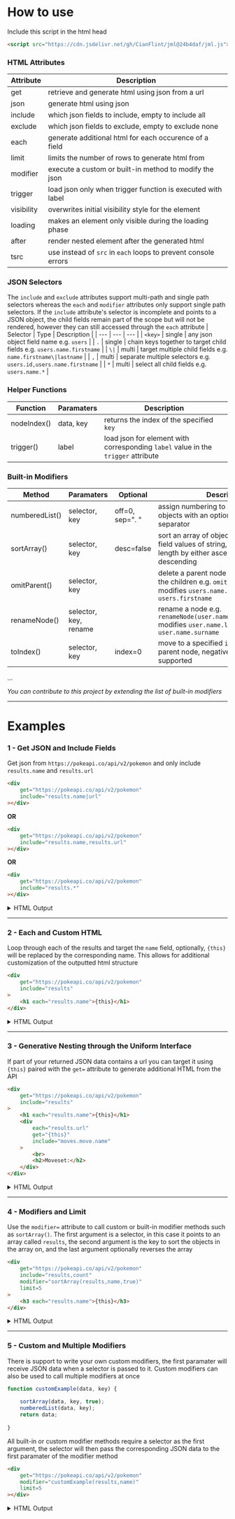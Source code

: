 # How to use
Include this script in the html head
```html
<script src="https://cdn.jsdelivr.net/gh/CianFlint/jml@24b4daf/jml.js"></script>
```

### HTML Attributes
| Attribute | Description |
| --- | --- |
| get | retrieve and generate html using json from a url |
| json | generate html using json |
| include | which json fields to include, empty to include all |
| exclude | which json fields to exclude, empty to exclude none |
| each | generate additional html for each occurence of a field |
| limit | limits the number of rows to generate html from |
| modifier | execute a custom or built-in method to modify the json |
| trigger | load json only when trigger function is executed with label |
| visibility | overwrites initial visibility style for the element |
| loading | makes an element only visible during the loading phase |
| after | render nested element after the generated html |
| tsrc | use instead of `src` in `each` loops to prevent console errors |

### JSON Selectors
The `include` and `exclude` attributes support multi-path and single path selectors whereas the `each` and `modifier` attributes only support single path selectors. If the `include` attribute's selector is incomplete and points to a JSON object, the child fields remain part of the scope but will not be rendered, however they can still accessed through the `each` attribute
| Selector | Type | Description |
| --- | --- | --- |
| `<key>` | single | any json object field name e.g. `users` |
| `.` | single | chain keys together to target child fields e.g. `users.name.firstname` |
| `\|` | multi | target multiple child fields e.g. `name.firstname\|lastname` |
| `,` | multi | separate multiple selectors e.g. `users.id,users.name.firstname` |
| `*` | multi | select all child fields e.g. `users.name.*` |

### Helper Functions
| Function | Paramaters | Description |
| --- | --- | --- |
| nodeIndex() | data, key | returns the index of the specified `key` |
| trigger() | label | load json for element with corresponding `label` value in the `trigger` attribute |

### Built-in Modifiers
| Method | Paramaters | Optional | Description |
| --- | --- | --- | --- |
| numberedList() | selector, key | off=0, <br>sep=". " | assign numbering to a field in an array of objects with an optional offset and separator |
| sortArray() | selector, key | desc=false | sort an array of objects by a key with field values of string, number, or array length by either ascending or descending |
| omitParent() | selector, key |  | delete a parent node while maintaining the children e.g. `omitParent(users,name)` modifies `users.name.firstname` to `users.firstname` |
| renameNode() | selector, key, rename |  | rename a node e.g. `renameNode(user.name,lastname,surname)` modifies `user.name.lastname` to `user.name.surname` |
| toIndex() | selector, key | index=0 | move to a specified `index` under the parent node, negative indexes are also supported |
...

*You can contribute to this project by extending the list of built-in modifiers*

<hr>

# Examples

### 1 - Get JSON and Include Fields
Get json from `https://pokeapi.co/api/v2/pokemon` and only include `results.name` and `results.url`
```html
<div
	get="https://pokeapi.co/api/v2/pokemon"
	include="results.name|url"
></div>
```
**OR**
```html
<div
	get="https://pokeapi.co/api/v2/pokemon"
	include="results.name,results.url"
></div>
```
**OR**
```html
<div
	get="https://pokeapi.co/api/v2/pokemon"
	include="results.*"
></div>
```

<details>
  <summary>HTML Output</summary>

```html
<div>
    <div class="results">
        <div class="row">
            <div class="name">bulbasaur</div>
            <div class="url">https://pokeapi.co/api/v2/pokemon/1/</div>
        </div>
        <div class="row">
            <div class="name">ivysaur</div>
            <div class="url">https://pokeapi.co/api/v2/pokemon/2/</div>
        </div>
        <div class="row">
            <div class="name">venusaur</div>
            <div class="url">https://pokeapi.co/api/v2/pokemon/3/</div>
        </div>
        <div class="row">
            <div class="name">charmander</div>
            <div class="url">https://pokeapi.co/api/v2/pokemon/4/</div>
        </div>

...

        <div class="row">
            <div class="name">raticate</div>
            <div class="url">https://pokeapi.co/api/v2/pokemon/20/</div>
        </div>
    </div>
</div>
```
  
</details>

<hr>

### 2 - Each and Custom HTML
Loop through each of the results and target the `name` field, optionally, `{this}` will be replaced by the corresponding name. This allows for additional customization of the outputted html structure
```html
<div
	get="https://pokeapi.co/api/v2/pokemon"
	include="results"
>
	<h1 each="results.name">{this}</h1>
</div>
```

<details>
  <summary>HTML Output</summary>

```html
<div>
    <div class="results">
        <div class="row">
            <h1>bulbasaur</h1>
        </div>
        <div class="row">
            <h1>ivysaur</h1>
        </div>
        <div class="row">
            <h1>venusaur</h1>
        </div>
        <div class="row">
            <h1>charmander</h1>
        </div>

...

        <div class="row">
            <h1>raticate</h1>
        </div>
    </div>
</div>
```
  
</details>

<hr>

### 3 - Generative Nesting through the Uniform Interface
If part of your returned JSON data contains a url you can target it using `{this}` paired with the `get=` attribute to generate additional HTML from the API
```html
<div
	get="https://pokeapi.co/api/v2/pokemon"
	include="results"
>
	<h1 each="results.name">{this}</h1>
	<div
		each="results.url"
		get="{this}"
		include="moves.move.name"
	>
		<br>
		<h2>Moveset:</h2>
	</div>
</div>
```

<details>
  <summary>HTML Output</summary>

```html
<div>
    <div class="results">
        <div class="row">
            <h1>bulbasaur</h1>
            <div>
                <br>
                <h2>Moveset:</h2>
                <div class="moves">
                    <div class="row">
                        <div class="move">
                            <div class="name">razor-wind</div>
                        </div>
                    </div>
                    <div class="row">
                        <div class="move">
                            <div class="name">swords-dance</div>
                        </div>
                    </div>
                    <div class="row">
                        <div class="move">
                            <div class="name">cut</div>
                        </div>
                    </div>
                    <div class="row">
                        <div class="move">
                            <div class="name">bind</div>
                        </div>
                    </div>
                    <div class="row">
                        <div class="move">
                            <div class="name">vine-whip</div>
                        </div>
                    </div>

...

```
  
</details>

<hr>

### 4 - Modifiers and Limit
Use the `modifier=` attribute to call custom or built-in modifier methods such as `sortArray()`. The first argument is a selector, in this case it points to an array called `results`, the second argument is the key to sort the objects in the array on, and the last argument optionally reverses the array
```html
<div
	get="https://pokeapi.co/api/v2/pokemon"
	include="results,count"
	modifier="sortArray(results,name,true)"
	limit=5
>
	<h3 each="results.name">{this}</h3>
</div>
```

<details>
  <summary>HTML Output</summary>

```html
<div>
    <div class="count">1302</div>
    <div class="results">
        <div class="row">
            <h3>weedle</h3>
        </div>
        <div class="row">
            <h3>wartortle</h3>
        </div>
        <div class="row">
            <h3>venusaur</h3>
        </div>
        <div class="row">
            <h3>squirtle</h3>
        </div>
        <div class="row">
            <h3>rattata</h3>
        </div>
    </div>
</div>
```
  
</details>

<hr>

### 5 - Custom and Multiple Modifiers
There is support to write your own custom modifiers, the first paramater will receive JSON data when a selector is passed to it. Custom modifiers can also be used to call multiple modifiers at once
```js
function customExample(data, key) {
	
	sortArray(data, key, true);
	numberedList(data, key);
	return data;
	
}
```
All built-in or custom modifier methods require a selector as the first argument, the selector will then pass the corresponding JSON data to the first paramater of the modifier method
```html
<div
	get="https://pokeapi.co/api/v2/pokemon"
	modifier="customExample(results,name)"
	limit=5
></div>
```

<details>
  <summary>HTML Output</summary>

```html
<div>
    <div class="count">1302</div>
    <div class="next">https://pokeapi.co/api/v2/pokemon?offset=20&amp;limit=20</div>
    <div class="previous"></div>
    <div class="results">
        <div class="row">
            <div class="name">1. weedle</div>
            <div class="url">https://pokeapi.co/api/v2/pokemon/13/</div>
        </div>
        <div class="row">
            <div class="name">2. wartortle</div>
            <div class="url">https://pokeapi.co/api/v2/pokemon/8/</div>
        </div>
        <div class="row">
            <div class="name">3. venusaur</div>
            <div class="url">https://pokeapi.co/api/v2/pokemon/3/</div>
        </div>
        <div class="row">
            <div class="name">4. squirtle</div>
            <div class="url">https://pokeapi.co/api/v2/pokemon/7/</div>
        </div>
        <div class="row">
            <div class="name">5. rattata</div>
            <div class="url">https://pokeapi.co/api/v2/pokemon/19/</div>
        </div>
    </div>
</div>
```
  
</details>
